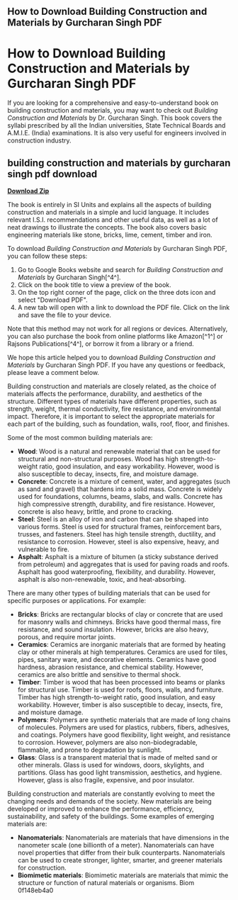 ## How to Download Building Construction and Materials by Gurcharan Singh PDF

  
# How to Download Building Construction and Materials by Gurcharan Singh PDF
 
If you are looking for a comprehensive and easy-to-understand book on building construction and materials, you may want to check out *Building Construction and Materials* by Dr. Gurcharan Singh. This book covers the syllabi prescribed by all the Indian universities, State Technical Boards and A.M.I.E. (India) examinations. It is also very useful for engineers involved in construction industry.
 
## building construction and materials by gurcharan singh pdf download


[**Download Zip**](https://www.google.com/url?q=https%3A%2F%2Ffancli.com%2F2tKFZj&sa=D&sntz=1&usg=AOvVaw3GTrmIZgDjLkTkF1t6Kjbf)

 
The book is entirely in SI Units and explains all the aspects of building construction and materials in a simple and lucid language. It includes relevant I.S.I. recommendations and other useful data, as well as a lot of neat drawings to illustrate the concepts. The book also covers basic engineering materials like stone, bricks, lime, cement, timber and iron.
 
To download *Building Construction and Materials* by Gurcharan Singh PDF, you can follow these steps:
 
1. Go to Google Books website and search for *Building Construction and Materials* by Gurcharan Singh[^4^].
2. Click on the book title to view a preview of the book.
3. On the top right corner of the page, click on the three dots icon and select "Download PDF".
4. A new tab will open with a link to download the PDF file. Click on the link and save the file to your device.

Note that this method may not work for all regions or devices. Alternatively, you can also purchase the book from online platforms like Amazon[^1^] or Rajsons Publications[^4^], or borrow it from a library or a friend.
 
We hope this article helped you to download *Building Construction and Materials* by Gurcharan Singh PDF. If you have any questions or feedback, please leave a comment below.
  
Building construction and materials are closely related, as the choice of materials affects the performance, durability, and aesthetics of the structure. Different types of materials have different properties, such as strength, weight, thermal conductivity, fire resistance, and environmental impact. Therefore, it is important to select the appropriate materials for each part of the building, such as foundation, walls, roof, floor, and finishes.
 
Some of the most common building materials are:

- **Wood**: Wood is a natural and renewable material that can be used for structural and non-structural purposes. Wood has high strength-to-weight ratio, good insulation, and easy workability. However, wood is also susceptible to decay, insects, fire, and moisture damage.
- **Concrete**: Concrete is a mixture of cement, water, and aggregates (such as sand and gravel) that hardens into a solid mass. Concrete is widely used for foundations, columns, beams, slabs, and walls. Concrete has high compressive strength, durability, and fire resistance. However, concrete is also heavy, brittle, and prone to cracking.
- **Steel**: Steel is an alloy of iron and carbon that can be shaped into various forms. Steel is used for structural frames, reinforcement bars, trusses, and fasteners. Steel has high tensile strength, ductility, and resistance to corrosion. However, steel is also expensive, heavy, and vulnerable to fire.
- **Asphalt**: Asphalt is a mixture of bitumen (a sticky substance derived from petroleum) and aggregates that is used for paving roads and roofs. Asphalt has good waterproofing, flexibility, and durability. However, asphalt is also non-renewable, toxic, and heat-absorbing.

There are many other types of building materials that can be used for specific purposes or applications. For example:

- **Bricks**: Bricks are rectangular blocks of clay or concrete that are used for masonry walls and chimneys. Bricks have good thermal mass, fire resistance, and sound insulation. However, bricks are also heavy, porous, and require mortar joints.
- **Ceramics**: Ceramics are inorganic materials that are formed by heating clay or other minerals at high temperatures. Ceramics are used for tiles, pipes, sanitary ware, and decorative elements. Ceramics have good hardness, abrasion resistance, and chemical stability. However, ceramics are also brittle and sensitive to thermal shock.
- **Timber**: Timber is wood that has been processed into beams or planks for structural use. Timber is used for roofs, floors, walls, and furniture. Timber has high strength-to-weight ratio,
good insulation,
and easy workability.
However,
timber is also susceptible to decay,
insects,
fire,
and moisture damage.
- **Polymers**: Polymers are synthetic materials that are made of long chains of molecules. Polymers are used for plastics,
rubbers,
fibers,
adhesives,
and coatings.
Polymers have good flexibility,
light weight,
and resistance to corrosion.
However,
polymers are also non-biodegradable,
flammable,
and prone to degradation by sunlight.
- **Glass**: Glass is a transparent material that is made of melted sand or other minerals. Glass is used for windows,
doors,
skylights,
and partitions.
Glass has good light transmission,
aesthetics,
and hygiene.
However,
glass is also fragile,
expensive,
and poor insulator.

Building construction and materials are constantly evolving to meet the changing needs and demands of the society. New materials are being developed or improved to enhance the performance, efficiency, sustainability, and safety of the buildings. Some examples of emerging materials are:

- **Nanomaterials**: Nanomaterials are materials that have dimensions in the nanometer scale (one billionth of a meter). Nanomaterials can have novel properties that differ from their bulk counterparts. Nanomaterials can be used to create stronger,
lighter,
smarter,
and greener materials for construction.
- **Biomimetic materials**: Biomimetic materials are materials that mimic the structure or function of natural materials or organisms. Biom 0f148eb4a0
